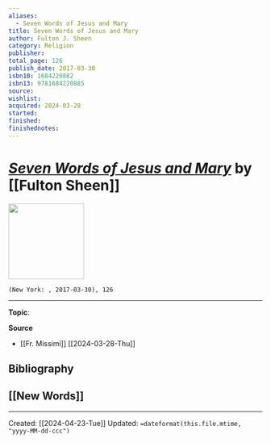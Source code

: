 ```yaml
---
aliases:
  - Seven Words of Jesus and Mary
title: Seven Words of Jesus and Mary
author: Fulton J. Sheen
category: Religion
publisher: 
total_page: 126
publish_date: 2017-03-30
isbn10: 1684220882
isbn13: 9781684220885
source: 
wishlist: 
acquired: 2024-03-28
started: 
finished: 
finishednotes:
---
```

# *[Seven Words of Jesus and Mary]()* by [[Fulton Sheen]]

<img src="http://books.google.com/books/content?id=iOztAQAACAAJ&printsec=frontcover&img=1&zoom=1&source=gbs_api" width=150>

`(New York: , 2017-03-30), 126`



--- 
**Topic**: 

**Source**
- [[Fr. Missimi]] [[2024-03-28-Thu]]

**Bibliography**
- 
 
**[[New Words]]**
- 

---
Created: [[2024-04-23-Tue]]
Updated: `=dateformat(this.file.mtime, "yyyy-MM-dd-ccc")`